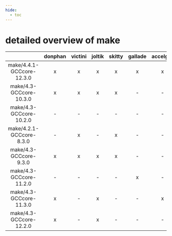 ```yaml
---
hide:
  - toc
---
```


detailed overview of make
=========================

| |donphan|victini|joltik|skitty|gallade|accelgor|swalot|doduo|
| :---: | :---: | :---: | :---: | :---: | :---: | :---: | :---: | :---: |
|make/4.4.1-GCCcore-12.3.0|x|x|x|x|x|x|x|x|
|make/4.3-GCCcore-10.3.0|x|x|x|x|-|-|x|x|
|make/4.3-GCCcore-10.2.0|-|-|-|-|-|-|-|x|
|make/4.2.1-GCCcore-8.3.0|-|x|-|x|-|-|-|x|
|make/4.3-GCCcore-9.3.0|x|x|x|x|-|-|-|x|
|make/4.3-GCCcore-11.2.0|-|-|-|-|x|-|-|x|
|make/4.3-GCCcore-11.3.0|x|-|x|-|-|x|-|x|
|make/4.3-GCCcore-12.2.0|x|-|x|-|-|-|-|x|

